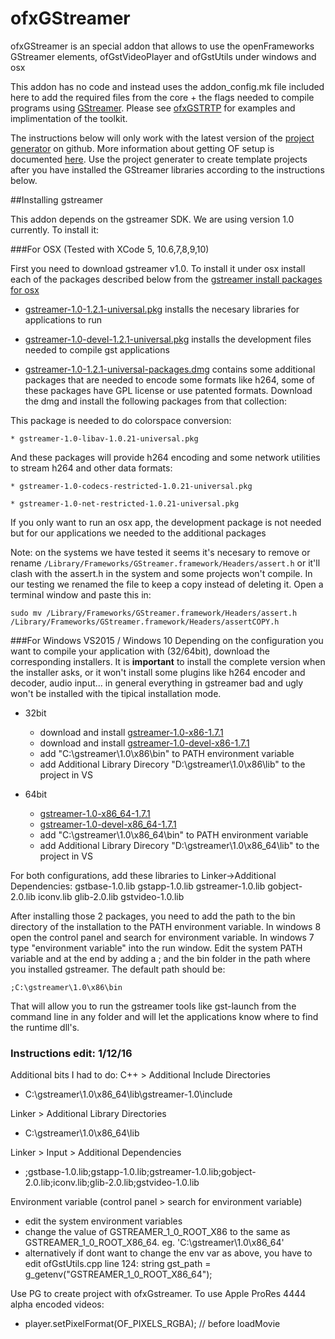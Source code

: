 ofxGStreamer
============

ofxGStreamer is an special addon that allows to use the openFrameworks GStreamer elements, ofGstVideoPlayer and ofGstUtils under windows and osx

This addon has no code and instead uses the addon_config.mk file included here to add the required files from the core + the flags needed to compile programs using [GStreamer](http://gstreamer.freedesktop.org/). Please see [ofxGSTRTP](https://github.com/arturoc/ofxGSTRTP) for examples and implimentation of the toolkit. 

The instructions below will only work with the latest version of the [project generator](https://github.com/ofZach/projectGeneratorSimple) on github. More information about getting OF setup is documented [here](https://github.com/openframeworks/openFrameworks/blob/master/docs/table_of_contents.md). Use the project generater to create template projects after you have installed the GStreamer libraries according to the instructions below.

##Installing gstreamer

This addon depends on the gstreamer SDK. We are using version 1.0 currently. To install it:

###For OSX (Tested with XCode 5, 10.6,7,8,9,10)

First you need to download gstreamer v1.0. To install it under osx install each of the packages described below from the [gstreamer install packages for osx](http://gstreamer.freedesktop.org/data/pkg/osx/)
    
* [gstreamer-1.0-1.2.1-universal.pkg](http://gstreamer.freedesktop.org/data/pkg/osx/1.2.1/gstreamer-1.0-1.2.1-universal.pkg) installs the necesary libraries for applications to run

* [gstreamer-1.0-devel-1.2.1-universal.pkg](http://gstreamer.freedesktop.org/data/pkg/osx/1.2.1/gstreamer-1.0-devel-1.2.1-universal.pkg) installs the development files needed to compile gst applications

* [gstreamer-1.0-1.2.1-universal-packages.dmg](http://gstreamer.freedesktop.org/data/pkg/osx/1.2.1/gstreamer-1.0-1.2.1-universal-packages.dmg) contains some additional packages that are needed to encode some formats like h264, some of these packages have GPL license or use patented formats. Download the dmg and install the following packages from that collection:

This package is needed to do colorspace conversion:

    * gstreamer-1.0-libav-1.0.21-universal.pkg

And these packages will provide h264 encoding and some network utilities to stream h264 and other data formats:
    
    * gstreamer-1.0-codecs-restricted-1.0.21-universal.pkg
    
    * gstreamer-1.0-net-restricted-1.0.21-universal.pkg

If you only want to run an osx app, the development package is not needed but for our applications we needed to the additional packages

Note: on the systems we have tested it seems it's necesary to remove or rename `/Library/Frameworks/GStreamer.framework/Headers/assert.h` or it'll clash with the assert.h in the system and some projects won't compile. In our testing we renamed the file to keep a copy instead of deleting it. Open a terminal window and paste this in: 

````
sudo mv /Library/Frameworks/GStreamer.framework/Headers/assert.h /Library/Frameworks/GStreamer.framework/Headers/assertCOPY.h
````

###For Windows VS2015 / Windows 10
Depending on the configuration you want to compile your application with (32/64bit), download the corresponding installers.
It is **important** to install the complete version when the installer asks, or it won't install some plugins like h264 encoder and decoder, audio input... in general everything in gstreamer bad and ugly won't be installed with the tipical installation mode.

* 32bit
	* download and install [gstreamer-1.0-x86-1.7.1](http://gstreamer.freedesktop.org/data/pkg/windows/1.7.1/gstreamer-1.0-x86-1.7.1.msi)
	* download and install [gstreamer-1.0-devel-x86-1.7.1](http://gstreamer.freedesktop.org/data/pkg/windows/1.7.1/gstreamer-1.0-devel-x86-1.7.1.msi)
	* add "C:\gstreamer\1.0\x86\bin" to PATH environment variable
	* add Additional Library Direcory "D:\gstreamer\1.0\x86\lib" to the project in VS

* 64bit
	* [gstreamer-1.0-x86_64-1.7.1](http://gstreamer.freedesktop.org/data/pkg/windows/1.7.1/gstreamer-1.0-x86_64-1.7.1.msi)
	* [gstreamer-1.0-devel-x86_64-1.7.1](http://gstreamer.freedesktop.org/data/pkg/windows/1.7.1/gstreamer-1.0-devel-x86_64-1.7.1.msi)
	* add "C:\gstreamer\1.0\x86_64\bin" to PATH environment variable
	* add Additional Library Direcory "D:\gstreamer\1.0\x86_64\lib" to the project in VS
	
For both configurations, add these libraries to Linker->Additional Dependencies:
gstbase-1.0.lib
gstapp-1.0.lib
gstreamer-1.0.lib
gobject-2.0.lib
iconv.lib
glib-2.0.lib
gstvideo-1.0.lib

After installing those 2 packages, you need to add the path to the bin directory of the installation to the PATH environment variable. In windows 8 open the control panel and search for environment variable. In windows 7 type "environment variable" into the run window. Edit the system PATH variable and at the end by adding a ; and the bin folder in the path where you installed gstreamer. The default path should be:

`;C:\gstreamer\1.0\x86\bin`

That will allow you to run the gstreamer tools like gst-launch from the command line in any folder and will let the applications know where to find the runtime dll's.


### Instructions edit: 1/12/16

Additional bits I had to do:
C++ > Additional Include Directories
- C:\gstreamer\1.0\x86_64\lib\gstreamer-1.0\include

Linker > Additional Library Directories
- C:\gstreamer\1.0\x86_64\lib

Linker > Input > Additional Dependencies
- ;gstbase-1.0.lib;gstapp-1.0.lib;gstreamer-1.0.lib;gobject-2.0.lib;iconv.lib;glib-2.0.lib;gstvideo-1.0.lib

Environment variable (control panel > search for environment variable)
- edit the system environment variables
- change the value of GSTREAMER_1_0_ROOT_X86 to the same as GSTREAMER_1_0_ROOT_X86_64. eg. 'C:\gstreamer\1.0\x86_64\'
- alternatively if dont want to change the env var as above, you have to edit ofGstUtils.cpp line 124: string gst_path = g_getenv("GSTREAMER_1_0_ROOT_X86_64");

Use PG to create project with ofxGstreamer. To use Apple ProRes 4444 alpha encoded videos:
- player.setPixelFormat(OF_PIXELS_RGBA); // before loadMovie 

